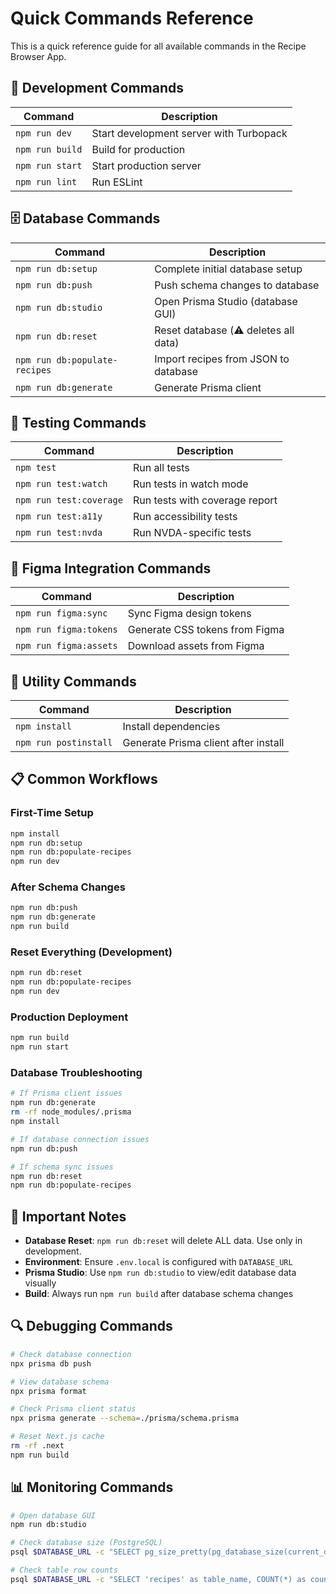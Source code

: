 # Quick Commands Reference

This is a quick reference guide for all available commands in the Recipe Browser App.

## 🚀 Development Commands

| Command | Description |
|---------|-------------|
| `npm run dev` | Start development server with Turbopack |
| `npm run build` | Build for production |
| `npm run start` | Start production server |
| `npm run lint` | Run ESLint |

## 🗄️ Database Commands

| Command | Description |
|---------|-------------|
| `npm run db:setup` | Complete initial database setup |
| `npm run db:push` | Push schema changes to database |
| `npm run db:studio` | Open Prisma Studio (database GUI) |
| `npm run db:reset` | Reset database (⚠️ deletes all data) |
| `npm run db:populate-recipes` | Import recipes from JSON to database |
| `npm run db:generate` | Generate Prisma client |

## 🧪 Testing Commands

| Command | Description |
|---------|-------------|
| `npm test` | Run all tests |
| `npm run test:watch` | Run tests in watch mode |
| `npm run test:coverage` | Run tests with coverage report |
| `npm run test:a11y` | Run accessibility tests |
| `npm run test:nvda` | Run NVDA-specific tests |

## 🎨 Figma Integration Commands

| Command | Description |
|---------|-------------|
| `npm run figma:sync` | Sync Figma design tokens |
| `npm run figma:tokens` | Generate CSS tokens from Figma |
| `npm run figma:assets` | Download assets from Figma |

## 🔧 Utility Commands

| Command | Description |
|---------|-------------|
| `npm install` | Install dependencies |
| `npm run postinstall` | Generate Prisma client after install |

## 📋 Common Workflows

### First-Time Setup
```bash
npm install
npm run db:setup
npm run db:populate-recipes
npm run dev
```

### After Schema Changes
```bash
npm run db:push
npm run db:generate
npm run build
```

### Reset Everything (Development)
```bash
npm run db:reset
npm run db:populate-recipes
npm run dev
```

### Production Deployment
```bash
npm run build
npm run start
```

### Database Troubleshooting
```bash
# If Prisma client issues
npm run db:generate
rm -rf node_modules/.prisma
npm install

# If database connection issues
npm run db:push

# If schema sync issues
npm run db:reset
npm run db:populate-recipes
```

## 🚨 Important Notes

- **Database Reset**: `npm run db:reset` will delete ALL data. Use only in development.
- **Environment**: Ensure `.env.local` is configured with `DATABASE_URL`
- **Prisma Studio**: Use `npm run db:studio` to view/edit database data visually
- **Build**: Always run `npm run build` after database schema changes

## 🔍 Debugging Commands

```bash
# Check database connection
npx prisma db push

# View database schema
npx prisma format

# Check Prisma client status
npx prisma generate --schema=./prisma/schema.prisma

# Reset Next.js cache
rm -rf .next
npm run build
```

## 📊 Monitoring Commands

```bash
# Open database GUI
npm run db:studio

# Check database size (PostgreSQL)
psql $DATABASE_URL -c "SELECT pg_size_pretty(pg_database_size(current_database()));"

# Check table row counts
psql $DATABASE_URL -c "SELECT 'recipes' as table_name, COUNT(*) as count FROM recipes UNION ALL SELECT 'users', COUNT(*) FROM users UNION ALL SELECT 'favorites', COUNT(*) FROM favorites;"
``` 